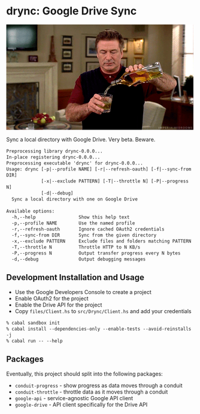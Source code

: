 # drync: Google Drive Sync

![drynk](images/boozetime.gif)

Sync a local directory with Google Drive. Very beta. Beware.

```
Preprocessing library drync-0.0.0...
In-place registering drync-0.0.0...
Preprocessing executable 'drync' for drync-0.0.0...
Usage: drync [-p|--profile NAME] [-r|--refresh-oauth] [-f|--sync-from DIR]
             [-x|--exclude PATTERN] [-T|--throttle N] [-P|--progress N]
             [-d|--debug]
  Sync a local directory with one on Google Drive

Available options:
  -h,--help                Show this help text
  -p,--profile NAME        Use the named profile
  -r,--refresh-oauth       Ignore cached OAuth2 credentials
  -f,--sync-from DIR       Sync from the given directory
  -x,--exclude PATTERN     Exclude files and folders matching PATTERN
  -T,--throttle N          Throttle HTTP to N KB/s
  -P,--progress N          Output transfer progress every N bytes
  -d,--debug               Output debugging messages
```

## Development Installation and Usage

- Use the Google Developers Console to create a project
- Enable OAuth2 for the project
- Enable the Drive API for the project
- Copy `files/Client.hs` to `src/Drync/Client.hs` and add your credentials

```
% cabal sandbox init
% cabal install --dependencies-only --enable-tests --avoid-reinstalls -j
% cabal run -- --help
```

## Packages

Eventually, this project should split into the following packages:

- `conduit-progress` - show progress as data moves through a conduit
- `conduit-throttle` - throttle data as it moves through a conduit
- `google-api` - service-agnostic Google API client
- `google-drive` - API client specifically for the Drive API
